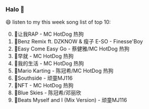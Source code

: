 

### Halo 👋

😄 listen to my this week song list of top 10:

0. 🌈让我RAP - MC HotDog 热狗
1. 🌈Benz Remix ft. DZKNOW & 瘦子 E-SO - Finesse'Boy
2. 🌈Easy Come Easy Go - 蔡健雅/MC HotDog 热狗
3. 🌈早就 - MC HotDog 热狗
4. 🌈我的生活 - MC HotDog 热狗
5. 🌈Mario Karting - 陈冠希/MC HotDog 热狗
6. 🌈Southside - 顽童MJ116
7. 🌈NFT - MC HotDog 热狗
8. 🌈Blue Skies - 陈冠希/邓丽欣
9. 🌈Beats Myself and I (Mix Version) - 顽童MJ116

